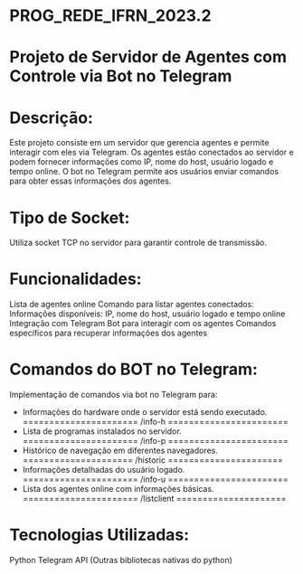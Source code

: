 # PROG_REDE_IFRN_2023.2

# Projeto de Servidor de Agentes com Controle via Bot no Telegram

# Descrição:
  Este projeto consiste em um servidor que gerencia agentes e permite interagir com eles via Telegram. 
  Os agentes estão conectados ao servidor e podem fornecer informações como IP, nome do host, usuário logado e tempo online. 
  O bot no Telegram permite aos usuários enviar comandos para obter essas informações dos agentes.

# Tipo de Socket:
  Utiliza socket TCP no servidor para garantir controle de transmissão.

# Funcionalidades:
  Lista de agentes online
  Comando para listar agentes conectados: 
  Informações disponíveis: IP, nome do host, usuário logado e tempo online
  Integração com Telegram
  Bot para interagir com os agentes
  Comandos específicos para recuperar informações dos agentes

# Comandos do BOT no Telegram:

 Implementação de comandos via bot no Telegram para:
  - Informações do hardware onde o servidor está sendo executado.
  ====================== /info-h =======================
  - Lista de programas instalados no servidor.
  ====================== /info-p =======================
  - Histórico de navegação em diferentes navegadores.
  ===================== /historic ======================
  - Informações detalhadas do usuário logado.
  ====================== /info-u =======================
  - Lista dos agentes online com informações básicas.
  ====================== /listclient =====================

# Tecnologias Utilizadas:
Python
Telegram API
(Outras bibliotecas nativas do python)
